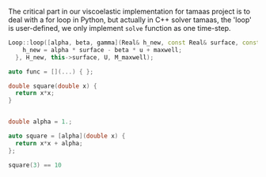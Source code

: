 The critical part in our viscoelastic implementation for tamaas project is to deal with a for loop in Python, but actually in C++ solver tamaas, the 'loop' is user-defined, we only implement `solve` function as one time-step. 

```cpp
Loop::loop([alpha, beta, gamma](Real& h_new, const Real& surface, const Real& u, const  Real & maxwell) {
    h_new = alpha * surface - beta * u + maxwell;
  }, H_new, this->surface, U, M_maxwell);
```


```cpp
auto func = [](...) { };

double square(double x) {
  return x*x;
}


double alpha = 1.;

auto square = [alpha](double x) {
  return x*x + alpha;
};

square(3) == 10
```